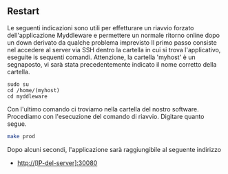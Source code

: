 ## Restart

Le seguenti indicazioni sono utili per effetturare un riavvio forzato dell'applicazione 
Myddleware e permettere un normale ritorno online dopo un down derivato da qualche problema imprevisto
Il primo passo consiste nel accedere al server via SSH dentro la cartella in cui si trova l'applicativo, eseguite is sequenti comandi.
Attenzione, la cartella 'myhost' è un segnaposto, vi sarà stata precedentemente indicato il nome corretto della cartella. 

```shell
sudo su
cd /home/(myhost)
cd myddleware
```

Con l'ultimo comando ci troviamo nella cartella del nostro software. Procediamo con l'esecuzione del comando di riavvio. Digitare quanto segue.

```bash
make prod
```

Dopo alcuni secondi, l'applicazione sarà raggiungibile al seguente indirizzo

- <http://[IP-del-server]:30080>
  
